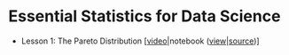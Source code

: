 # Essential Statistics for Data Science

- Lesson 1: The Pareto Distribution [[video](https://www.dropbox.com/s/kxhdtlxb0g7lqot/01-the-pareto-distribution.mp4?dl=0)|notebook ([view](https://marciogualtieri.github.io/EssentialStatistics/ParetoDistribution/html/Essential%20Statistics%20For%20Data%20Science%20-%20The%20Pareto%20Distribution.html)|[source](./ParetoDistribution))]
